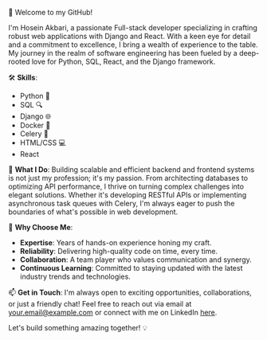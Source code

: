 
👋 Welcome to my GitHub!

I'm Hosein Akbari, a passionate Full-stack developer specializing in crafting robust web applications with Django and React. With a keen eye for detail and a commitment to excellence, I bring a wealth of experience to the table. My journey in the realm of software engineering has been fueled by a deep-rooted love for Python, SQL, React, and the Django framework.

🛠️ **Skills**:
- Python 🐍
- SQL 🔍
- Django 🌐
- Docker 🐳
- Celery 🌱
- HTML/CSS 💻
- React

🚀 **What I Do**:
Building scalable and efficient backend and frontend systems is not just my profession; it's my passion. From architecting databases to optimizing API performance, I thrive on turning complex challenges into elegant solutions. Whether it's developing RESTful APIs or implementing asynchronous task queues with Celery, I'm always eager to push the boundaries of what's possible in web development.

🌟 **Why Choose Me**:
- **Expertise**: Years of hands-on experience honing my craft.
- **Reliability**: Delivering high-quality code on time, every time.
- **Collaboration**: A team player who values communication and synergy.
- **Continuous Learning**: Committed to staying updated with the latest industry trends and technologies.

📫 **Get in Touch**:
I'm always open to exciting opportunities, collaborations, or just a friendly chat! Feel free to reach out via email at [your.email@example.com](mailto:your.email@example.com) or connect with me on LinkedIn [here](https://www.linkedin.com/in/your-linkedin-profile).

Let's build something amazing together! 💡

